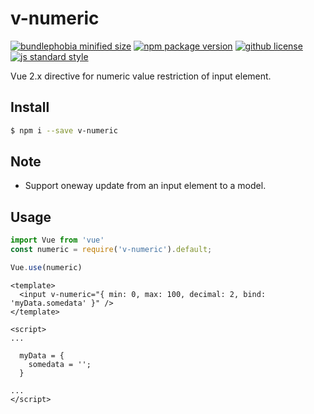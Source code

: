 # v-numeric

[![bundlephobia minified size](https://badgen.net/bundlephobia/min/v-numeric)](https://bundlephobia.com/result?p=v-numeric)
[![npm package version](https://badgen.net/npm/v/v-numeric)](https://npm.im/v-numeric)
[![github license](https://badgen.net/github/license/n2name/v-numeric)](https://github.com/n2name/v-numeric/blob/master/LICENSE)
[![js standard style](https://badgen.net/badge/code%20style/standard/pink)](https://standardjs.com)

Vue 2.x directive for numeric value restriction of input element.

## Install

```bash
$ npm i --save v-numeric
```
## Note

- Support oneway update from an input element to a model.

## Usage

```javascript
import Vue from 'vue'
const numeric = require('v-numeric').default;

Vue.use(numeric)
```

```vue
<template>
  <input v-numeric="{ min: 0, max: 100, decimal: 2, bind: 'myData.somedata' }" />
</template>

<script>
...

  myData = {
    somedata = '';
  }

...
</script>
```
